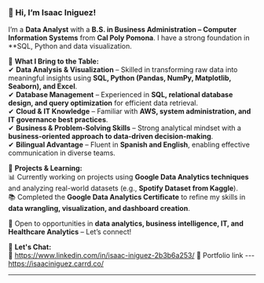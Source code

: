 ### 👋 Hi, I’m Isaac Iniguez!  

I’m a **Data Analyst** with a **B.S. in Business Administration – Computer Information Systems** from **Cal Poly Pomona**. I have a strong foundation in **SQL, Python and data visualization.  

🔹 **What I Bring to the Table:**  
✔ **Data Analysis & Visualization** – Skilled in transforming raw data into meaningful insights using **SQL, Python (Pandas, NumPy, Matplotlib, Seaborn), and Excel**.  
✔ **Database Management** – Experienced in **SQL, relational database design, and query optimization** for efficient data retrieval.  
✔ **Cloud & IT Knowledge** – Familiar with **AWS, system administration, and IT governance best practices**.  
✔ **Business & Problem-Solving Skills** – Strong analytical mindset with a **business-oriented approach to data-driven decision-making**.  
✔ **Bilingual Advantage** – Fluent in **Spanish and English**, enabling effective communication in diverse teams.  

🔹 **Projects & Learning:**  
📊 Currently working on projects using **Google Data Analytics techniques** and analyzing real-world datasets (e.g., **Spotify Dataset from Kaggle**).  
📚 Completed the **Google Data Analytics Certificate** to refine my skills in **data wrangling, visualization, and dashboard creation**.  

🚀 Open to opportunities in **data analytics, business intelligence, IT, and Healthcare Analytics** – Let’s connect!  

📩 **Let's Chat:**  
📧 https://www.linkedin.com/in/isaac-iniguez-2b3b6a253/ 
🔗 Portfolio link --- https://isaaciniguez.carrd.co/

---
